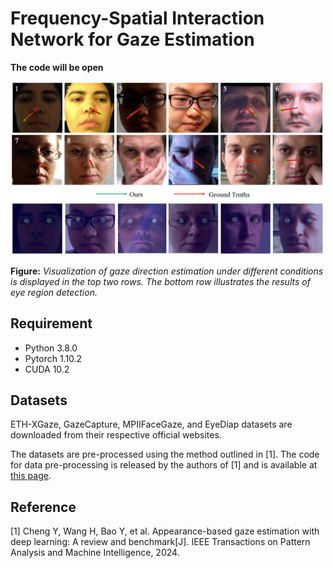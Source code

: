 # Frequency-Spatial Interaction Network for Gaze Estimation

**The code will be open**

<div align=center>  <img src="figures/fig3.png" alt="Comparision" width="500" align="bottom" /> </div>

**Figure:**  *Visualization of gaze direction estimation under different conditions is displayed in the top two rows. The bottom row illustrates the results of eye region detection.*

## Requirement
* Python 3.8.0
* Pytorch 1.10.2
* CUDA 10.2

## Datasets
ETH-XGaze, GazeCapture, MPIIFaceGaze, and EyeDiap datasets are downloaded from their respective official websites.

The datasets are pre-processed using the method outlined in [1]. The code for data pre-processing is released by the authors of [1] and is available at [this page](https://phi-ai.buaa.edu.cn/Gazehub/).

## Reference
[1] Cheng Y, Wang H, Bao Y, et al. Appearance-based gaze estimation with deep learning: A review and benchmark[J]. IEEE Transactions on Pattern Analysis and Machine Intelligence, 2024.
